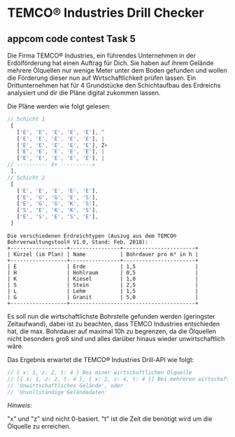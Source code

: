 # TEMCO® Industries Drill Checker

## appcom code contest Task 5

Die Firma TEMCO® Industries, ein führendes Unternehmen in der Erdölförderung hat einen Auftrag für Dich. Sie haben auf ihrem Gelände mehrere Ölquellen nur wenige Meter unter dem Boden gefunden und wollen die Förderung dieser nun auf Wirtschaftlichkeit prüfen lassen.
Ein Drittunternehmen hat für 4 Grundstücke den Schichtaufbau des Erdreichs analysiert und dir die Pläne digital zukommen lassen.

Die Pläne werden wie folgt gelesen:

```javascript
// Schicht 1
 [
   ['E', 'E', 'E', 'E', 'E'], ^
   ['E', 'E', 'E', 'E', 'E'], |
   ['E', 'E', 'E', 'E', 'E'], Z+
   ['E', 'E', 'E', 'E', 'E'], |
   ['E', 'E', 'E', 'E', 'E'], |
// ---------- X+ ---------->
 ],
// Schicht 2
 [
   ['E', 'E', 'E', 'E', 'E'],
   ['E', 'G', 'G', 'E', 'S'],
   ['E', 'G', 'G', 'K', 'S'],
   ['S', 'E', 'K', 'K', 'S'],
   ['E', 'S', 'E', 'S', 'E'],
 ]
```
```
Die verschiedenen Erdreichtypen (Auszug aus dem TEMCO® Bohrverwaltungstool® V1.0, Stand: Feb. 2018):
+------------------+----------------+-----------------------+
| Kürzel (im Plan) | Name           | Bohrdauer pro m³ in h |
+------------------+----------------+-----------------------+
| E                | Erde           | 1,5                   |
| H                | Hohlraum       | 0,5                   |
| K                | Kiesel         | 1,0                   |
| S                | Stein          | 2,5                   |
| L                | Lehm           | 1,5                   |
| G                | Granit         | 5,0                   |
+------------------+----------------------------------------+
```
Es soll nun die wirtschaftlichste Bohrstelle gefunden werden (geringster Zeitaufwand), dabei ist zu beachten, dass TEMCO Industries entschieden hat, die max. Bohrdauer auf maximal 10h zu begrenzen, da die Ölquellen nicht besonders groß sind und alles darüber hinaus wieder unwirtschaftlich wäre.

Das Ergebnis erwartet die TEMCO® Industries Drill-API wie folgt:
```javascript
// { x: 1, z: 2, t: 4 } Bei einer wirtschaftlichen Ölquelle
// [{ x: 1, z: 2, t: 4 }, { x: 2, z: 4, t: 4 }] Bei mehreren wirtschaftlichen Ölquellen
// 'Unwirtschaftliches Gelände', oder
// 'Unvollständige Geländedaten'
```
*Hinweis*:

"x" und "z" sind nicht 0-basiert. "t" ist die Zeit die benötigt wird um die Ölquelle zu erreichen.
